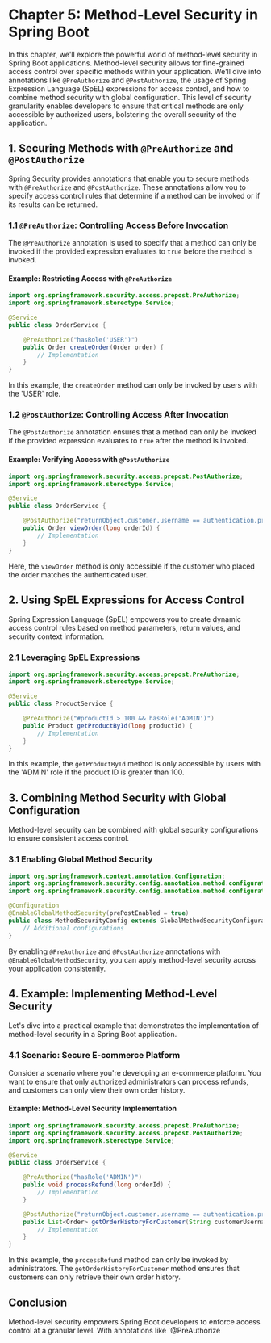 # Chapter 5: Method-Level Security in Spring Boot

In this chapter, we'll explore the powerful world of method-level security in Spring Boot applications. Method-level security allows for fine-grained access control over specific methods within your application. We'll dive into annotations like `@PreAuthorize` and `@PostAuthorize`, the usage of Spring Expression Language (SpEL) expressions for access control, and how to combine method security with global configuration. This level of security granularity enables developers to ensure that critical methods are only accessible by authorized users, bolstering the overall security of the application.

## 1. Securing Methods with `@PreAuthorize` and `@PostAuthorize`

Spring Security provides annotations that enable you to secure methods with `@PreAuthorize` and `@PostAuthorize`. These annotations allow you to specify access control rules that determine if a method can be invoked or if its results can be returned.

### 1.1 `@PreAuthorize`: Controlling Access Before Invocation

The `@PreAuthorize` annotation is used to specify that a method can only be invoked if the provided expression evaluates to `true` before the method is invoked.

#### Example: Restricting Access with `@PreAuthorize`

```java
import org.springframework.security.access.prepost.PreAuthorize;
import org.springframework.stereotype.Service;

@Service
public class OrderService {

    @PreAuthorize("hasRole('USER')")
    public Order createOrder(Order order) {
        // Implementation
    }
}
```

In this example, the `createOrder` method can only be invoked by users with the 'USER' role.

### 1.2 `@PostAuthorize`: Controlling Access After Invocation

The `@PostAuthorize` annotation ensures that a method can only be invoked if the provided expression evaluates to `true` after the method is invoked.

#### Example: Verifying Access with `@PostAuthorize`

```java
import org.springframework.security.access.prepost.PostAuthorize;
import org.springframework.stereotype.Service;

@Service
public class OrderService {

    @PostAuthorize("returnObject.customer.username == authentication.principal.username")
    public Order viewOrder(long orderId) {
        // Implementation
    }
}
```

Here, the `viewOrder` method is only accessible if the customer who placed the order matches the authenticated user.

## 2. Using SpEL Expressions for Access Control

Spring Expression Language (SpEL) empowers you to create dynamic access control rules based on method parameters, return values, and security context information.

### 2.1 Leveraging SpEL Expressions

```java
import org.springframework.security.access.prepost.PreAuthorize;
import org.springframework.stereotype.Service;

@Service
public class ProductService {

    @PreAuthorize("#productId > 100 && hasRole('ADMIN')")
    public Product getProductById(long productId) {
        // Implementation
    }
}
```

In this example, the `getProductById` method is only accessible by users with the 'ADMIN' role if the product ID is greater than 100.

## 3. Combining Method Security with Global Configuration

Method-level security can be combined with global security configurations to ensure consistent access control.

### 3.1 Enabling Global Method Security

```java
import org.springframework.context.annotation.Configuration;
import org.springframework.security.config.annotation.method.configuration.EnableGlobalMethodSecurity;
import org.springframework.security.config.annotation.method.configuration.GlobalMethodSecurityConfiguration;

@Configuration
@EnableGlobalMethodSecurity(prePostEnabled = true)
public class MethodSecurityConfig extends GlobalMethodSecurityConfiguration {
    // Additional configurations
}
```

By enabling `@PreAuthorize` and `@PostAuthorize` annotations with `@EnableGlobalMethodSecurity`, you can apply method-level security across your application consistently.

## 4. Example: Implementing Method-Level Security

Let's dive into a practical example that demonstrates the implementation of method-level security in a Spring Boot application.

### 4.1 Scenario: Secure E-commerce Platform

Consider a scenario where you're developing an e-commerce platform. You want to ensure that only authorized administrators can process refunds, and customers can only view their own order history.

#### Example: Method-Level Security Implementation

```java
import org.springframework.security.access.prepost.PreAuthorize;
import org.springframework.security.access.prepost.PostAuthorize;
import org.springframework.stereotype.Service;

@Service
public class OrderService {

    @PreAuthorize("hasRole('ADMIN')")
    public void processRefund(long orderId) {
        // Implementation
    }

    @PostAuthorize("returnObject.customer.username == authentication.principal.username")
    public List<Order> getOrderHistoryForCustomer(String customerUsername) {
        // Implementation
    }
}
```

In this example, the `processRefund` method can only be invoked by administrators. The `getOrderHistoryForCustomer` method ensures that customers can only retrieve their own order history.

## Conclusion

Method-level security empowers Spring Boot developers to enforce access control at a granular level. With annotations like `@PreAuthorize